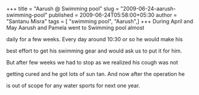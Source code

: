 +++
title = "Aarush @ Swimming pool"
slug = "2009-06-24-aarush-swimming-pool"
published = 2009-06-24T05:58:00+05:30
author = "Santanu Misra"
tags = [ "swimming pool", "Aarush",]
+++
During April and May Aarush and Pamela went to Swimming pool almost

daily for a few weeks. Every day around 10:30 or so he would make his

best effort to get his swimming gear and would ask us to put it for him.

But after few weeks we had to stop as we realized his cough was not

getting cured and he got lots of sun tan. And now after the operation he

is out of scope for any water sports for next one year.
